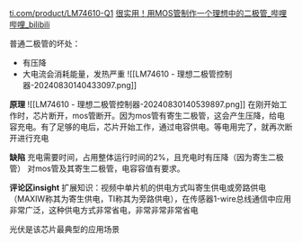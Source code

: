 [ti.com/product/LM74610-Q1](https://www.ti.com/product/LM74610-Q1)
[很实用！用MOS管制作一个理想中的二极管\_哔哩哔哩\_bilibili](https://www.bilibili.com/video/BV1Xi421r7K8?vd_source=011aea90fbc27416d9453746e8db9ac6)

普通二极管的坏处：
- 有压降
- 大电流会消耗能量，发热严重
![[LM74610 - 理想二极管控制器-20240830140433097.png]]


**原理**
![[LM74610 - 理想二极管控制器-20240830140539897.png]]
在刚开始工作时，芯片断开，mos管断开。因为mos管有寄生二极管，这会产生压降，给电容充电。有了足够的电后，芯片开始工作，通过电容供电。等电用完了，就再次断开进行充电

**缺陷**
充电需要时间，占用整体运行时间的2%，且充电时有压降（因为寄生二极管）
对mos管及其寄生二极管，电容容值有要求。

**评论区insight**
扩展知识：视频中单片机的供电方式叫寄生供电或旁路供电（MAXIW称其为寄生供电，TI称其为旁路供电），在传感器1-wire总线通信中应用非常广泛，这种供电方式非常省电，非常非常非常省电

光伏是该芯片最典型的应用场景